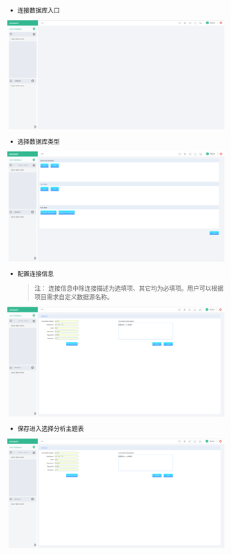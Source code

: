 * 连接数据库入口

![](/assets/connect-oracle.png)

* 选择数据库类型

![](/assets/connect-oracle_1.png)

* 配置连接信息
  > 注： 连接信息中除连接描述为选填项、其它均为必填项。用户可以根据项目需求自定义数据源名称。

![](/assets/connect-oracle_2.png)

* 保存进入选择分析主题表

![](/assets/connect-oracle_3.png)

